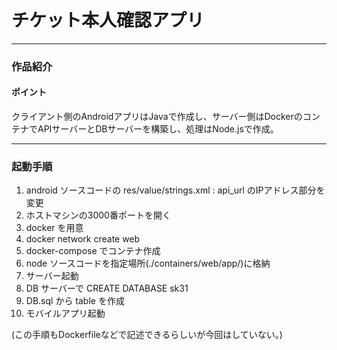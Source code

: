 # チケット本人確認アプリ

***

### 作品紹介

#### ポイント
クライアント側のAndroidアプリはJavaで作成し、サーバー側はDockerのコンテナでAPIサーバーとDBサーバーを構築し、処理はNode.jsで作成。

***

### 起動手順
1. android ソースコードの res/value/strings.xml : api_url のIPアドレス部分を変更
2. ホストマシンの3000番ポートを開く
3. docker を用意
4. docker network create web
5. docker-compose でコンテナ作成
6. node ソースコードを指定場所(./containers/web/app/)に格納
7. サーバー起動
8. DB サーバーで CREATE DATABASE sk31
9. DB.sql から table を作成
10. モバイルアプリ起動

(この手順もDockerfileなどで記述できるらしいが今回はしていない。)
